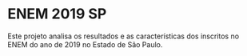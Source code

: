# ENEM 2019 SP
 Este projeto analisa os resultados e as características dos inscritos no ENEM do ano de 2019 no Estado de São Paulo.
